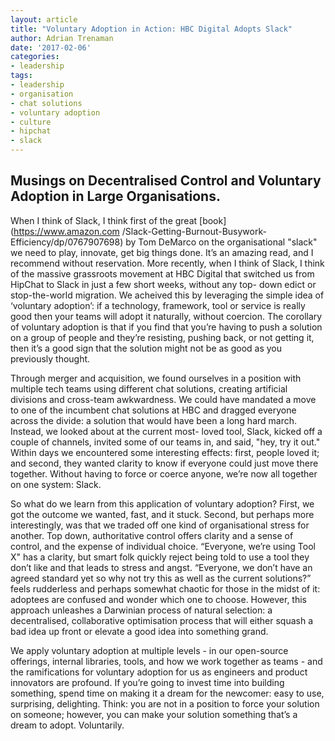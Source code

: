 ```yaml
---
layout: article
title: "Voluntary Adoption in Action: HBC Digital Adopts Slack"
author: Adrian Trenaman
date: '2017-02-06'
categories:
- leadership
tags:
- leadership
- organisation
- chat solutions
- voluntary adoption
- culture
- hipchat
- slack
---
```


## Musings on Decentralised Control and Voluntary Adoption in Large Organisations.

When I think of Slack, I think first of the great [book](https://www.amazon.com
/Slack-Getting-Burnout-Busywork-Efficiency/dp/0767907698) by Tom DeMarco on the
organisational "slack" we need to play, innovate, get big things done. It’s an
amazing read, and I recommend without reservation. More recently, when I think
of Slack, I think of the massive grassroots movement at HBC Digital that
switched us from HipChat to Slack in just a few short weeks, without any top-
down edict or stop-the-world migration.  We acheived this by leveraging the
simple idea of  ‘voluntary adoption’: if a technology, framework, tool or
service is really good then your teams will adopt it naturally, without
coercion. The corollary of voluntary adoption is that if you find that you’re
having to push a solution on a group of people and they’re resisting, pushing
back, or not getting it, then it’s a good sign that the solution might not be as
good as you previously thought.

Through merger and acquisition, we found ourselves in a position with multiple
tech teams using different chat solutions, creating artificial divisions and
cross-team awkwardness. We could have mandated a move to one of the incumbent
chat solutions at HBC and dragged everyone across the divide: a solution that
would have been a long hard march. Instead, we looked about at the current most-
loved tool, Slack, kicked off a couple of channels, invited some of our teams in, 
and said, "hey, try it out." Within days we encountered some interesting
effects: first, people loved it; and second, they wanted clarity to know if
everyone could just move there together. Without having to force or coerce
anyone, we’re now all together on one system: Slack.

So what do we learn from this application of voluntary adoption? First, we got
the outcome we wanted, fast, and it stuck. Second, but perhaps more
interestingly, was that we traded off one kind of organisational stress for
another. Top down, authoritative control offers clarity and a sense of control,
and the expense of individual choice. “Everyone, we’re using Tool X" has a
clarity, but smart folk quickly reject being told to use a tool they don’t like
and that leads to stress and angst. “Everyone, we don’t have an agreed standard
yet so why not try this as well as the current solutions?” feels rudderless and
perhaps somewhat chaotic for those in the midst of it: adoptees are confused and
wonder which one to choose. However, this approach unleashes a Darwinian process
of natural selection: a decentralised, collaborative optimisation process that
will either squash a bad idea up front or elevate a good idea into something
grand.

We apply voluntary adoption at multiple levels - in our open-source offerings,
internal libraries, tools, and how we work together as teams - and the
ramifications for voluntary adoption for us as engineers and product innovators
are profound. If you’re going to invest time into building something, spend time
on making it a dream for the newcomer: easy to use, surprising, delighting.
Think: you are not in a position to force your solution on someone; however, you
can make your solution something that’s a dream to adopt. Voluntarily.
